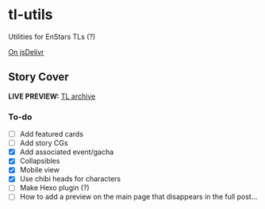 # tl-utils
Utilities for EnStars TLs (?)

[On jsDelivr](https://cdn.jsdelivr.net/gh/enstars/tl-utils/)

## Story Cover
**LIVE PREVIEW:** [TL archive](https://watatomo.github.io/tl/post/phantom_thieves_vs_detectives/)

### To-do
- [ ] Add featured cards
- [ ] Add story CGs
- [x] Add associated event/gacha
- [x] Collapsibles
- [x] Mobile view
- [x] Use chibi heads for characters
- [ ] Make Hexo plugin (?)
- [ ] How to add a preview on the main page that disappears in the full post...

